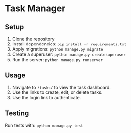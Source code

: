 # Task Manager

## Setup

1. Clone the repository
2. Install dependencies: `pip install -r requirements.txt`
3. Apply migrations: `python manage.py migrate`
4. Create a superuser: `python manage.py createsuperuser`
5. Run the server: `python manage.py runserver`

## Usage

1. Navigate to `/tasks/` to view the task dashboard.
2. Use the links to create, edit, or delete tasks.
3. Use the login link to authenticate.

## Testing

Run tests with: `python manage.py test`
